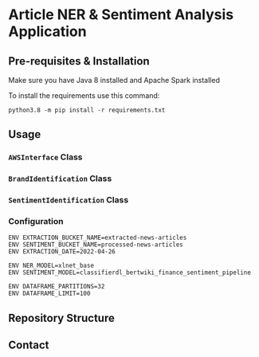 # Article NER & Sentiment Analysis Application

## Pre-requisites & Installation
Make sure you have Java 8 installed and Apache Spark installed

To install the requirements use this command:

    python3.8 -m pip install -r requirements.txt

## Usage

### `AWSInterface` Class

### `BrandIdentification` Class

### `SentimentIdentification` Class

### Configuration

```docker
ENV EXTRACTION_BUCKET_NAME=extracted-news-articles
ENV SENTIMENT_BUCKET_NAME=processed-news-articles
ENV EXTRACTION_DATE=2022-04-26

ENV NER_MODEL=xlnet_base
ENV SENTIMENT_MODEL=classifierdl_bertwiki_finance_sentiment_pipeline

ENV DATAFRAME_PARTITIONS=32
ENV DATAFRAME_LIMIT=100
```

## Repository Structure

## Contact

